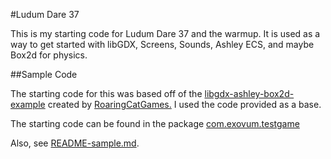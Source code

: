 #Ludum Dare 37

This is my starting code for Ludum Dare 37 and the warmup.
It is used as a way to get started with libGDX, Screens, Sounds, Ashley ECS, and maybe Box2d for physics.
 
##Sample Code

The starting code for this was based off of the
[libgdx-ashley-box2d-example](https://www.github.com/RoaringCatGames/libgdx-ashley-box2d-example)
created by [RoaringCatGames.](http://roaringcatgames.com/)
I used the code provided as a base.

The starting code can be found in the package [com.exovum.testgame](com.exovum.testgame)

Also, see [README-sample.md](README-sample.md).

